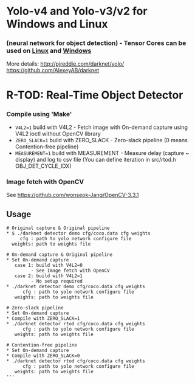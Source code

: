 # Yolo-v4 and Yolo-v3/v2 for Windows and Linux
### (neural network for object detection) - Tensor Cores can be used on [Linux](https://github.com/AlexeyAB/darknet#how-to-compile-on-linux) and [Windows](https://github.com/AlexeyAB/darknet#how-to-compile-on-windows-using-cmake-gui)

More details: http://pjreddie.com/darknet/yolo/
              https://github.com/AlexeyAB/darknet

# R-TOD: Real-Time Object Detector

### Compile using 'Make' ###
* `V4L2=1` build with V4L2 - Fetch image with On-demand capture using V4L2 ioctl without OpenCV library
* `ZERO_SLACK=1` build with ZERO_SLACK - Zero-slack pipeline (0 means Contention-free pipeline)
* `MEASUREMENT=1` build with MEASUREMENT - Measure delay (capture ~ display) and log to csv file (You can define iteration in src/rtod.h OBJ_DET_CYCLE_IDX)

### Image fetch with OpenCV
See https://github.com/wonseok-Jang/OpenCV-3.3.1

## Usage ###
```
# Original capture & Original pipeline
* $ ./darknet detector demo cfg/coco.data cfg weights
     cfg : path to yolo network configure file
  weights: path to weights file
  
# On-demand capture & Original pipeline
* Set On-demand capture
   case 1: build with V4L2=0
         - See Image fetch with OpenCV
   case 2: build with V4L2=1
         - No setup required
* ./darknet detector demo cfg/coco.data cfg weights
      cfg : path to yolo network configure file
   weights: path to weights file
  
# Zero-slack pipeline
* Set On-demand capture
* Compile with ZERO_SLACK=1
* ./darknet detector rtod cfg/coco.data cfg weights
      cfg : path to yolo network configure file
   weights: path to weights file

# Contention-free pipeline
* Set On-demand capture
* Compile with ZERO_SLACK=0
* ./darknet detector rtod cfg/coco.data cfg weights
      cfg : path to yolo network configure file
   weights: path to weights file
'''
